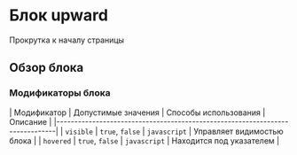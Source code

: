 # Блок upward

Прокрутка к началу страницы

## Обзор блока

### Модификаторы блока

| Модификатор | Допустимые значения | Способы использования | Описание         |
|------------------------------------------------------------------------------|
| `visible`   | `true`, `false`     | `javascript`          | Управляет видимостью блока |
| `hovered`   | `true`, `false`     | `javascript`          | Находится под указателем |


